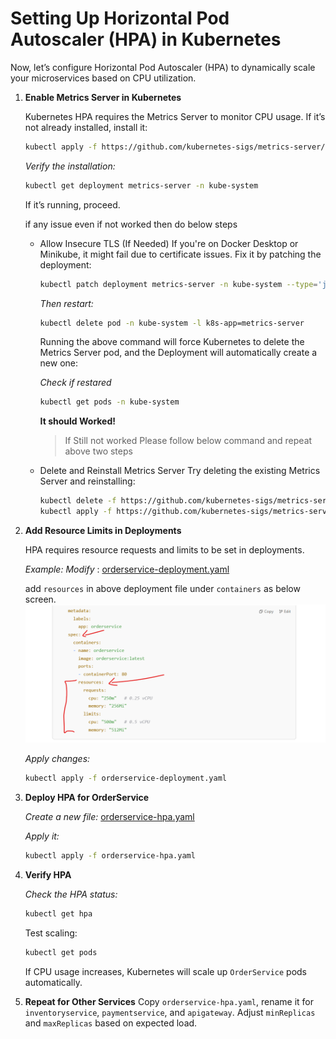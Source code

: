 # Setting Up Horizontal Pod Autoscaler (HPA) in Kubernetes

Now, let’s configure Horizontal Pod Autoscaler (HPA) to dynamically scale your microservices based on CPU utilization.

1. **Enable Metrics Server in Kubernetes**

    Kubernetes HPA requires the Metrics Server to monitor CPU usage. If it’s not already installed, install it:

    ```bash
    kubectl apply -f https://github.com/kubernetes-sigs/metrics-server/releases/latest/download/components.yaml
    ```
    *Verify the installation:*
    ```bash
    kubectl get deployment metrics-server -n kube-system
    ```
    If it’s running, proceed.

    if any issue even if not worked then do below steps

    * Allow Insecure TLS (If Needed)
        If you're on Docker Desktop or Minikube, it might fail due to certificate issues. Fix it by patching the deployment:

        ```bash
        kubectl patch deployment metrics-server -n kube-system --type='json' -p='[{"op": "add", "path": "/spec/template/spec/containers/0/args/-", "value": "--kubelet-insecure-tls"}]'
        ```
        *Then restart:*
        ```bash
        kubectl delete pod -n kube-system -l k8s-app=metrics-server 
        ```

        Running the above command will force Kubernetes to delete the Metrics Server pod, and the Deployment will automatically create a new one:

        *Check if restared*
        ```bash
        kubectl get pods -n kube-system
        ```
        **It should Worked!**

        > If Still not worked Please follow below command and repeat above two steps
    * Delete and Reinstall Metrics Server
    Try deleting the existing Metrics Server and reinstalling:
        ```bash
        kubectl delete -f https://github.com/kubernetes-sigs/metrics-server/releases/latest/download/components.yaml
        kubectl apply -f https://github.com/kubernetes-sigs/metrics-server/releases/latest/download/components.yaml
        ```
2. **Add Resource Limits in Deployments**

    HPA requires resource requests and limits to be set in deployments.

    *Example: Modify* : [orderservice-deployment.yaml](./orderservice-deployment.yaml)

    add `resources` in above deployment file under `containers` as below screen.
    ![Order_Servie_hpa](../imgs/order_service_hpa.png)

    *Apply changes:*

    ```bash
    kubectl apply -f orderservice-deployment.yaml
    ```
3. **Deploy HPA for OrderService**

    *Create a new file:* [orderservice-hpa.yaml](./orderservice-hpa.yaml)

    *Apply it:*

    ```bash
    kubectl apply -f orderservice-hpa.yaml
    ```

4. **Verify HPA**

    *Check the HPA status:*

    ```bash
    kubectl get hpa
    ```
    Test scaling:

    ```bash
    kubectl get pods
    ```
    If CPU usage increases, Kubernetes will scale up `OrderService` pods automatically.

5. **Repeat for Other Services**
    Copy `orderservice-hpa.yaml`, rename it for `inventoryservice`, `paymentservice`, and `apigateway`.
    Adjust `minReplicas` and `maxReplicas` based on expected load.